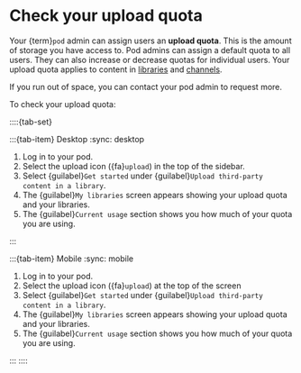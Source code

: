 # Check your upload quota

Your {term}`pod` admin can assign users an **upload quota**. This is the amount of storage you have access to. Pod admins can assign a default quota to all users. They can also increase or decrease quotas for individual users. Your upload quota applies to content in [libraries](../libraries/index.md) and [channels](../channels/index.md).

If you run out of space, you can contact your pod admin to request more.

To check your upload quota:

::::{tab-set}

:::{tab-item} Desktop
:sync: desktop

1. Log in to your pod.
2. Select the upload icon ({fa}`upload`) in the top of the sidebar.
3. Select {guilabel}`Get started` under {guilabel}`Upload third-party content in a library`.
4. The {guilabel}`My libraries` screen appears showing your upload quota and your libraries.
5. The {guilabel}`Current usage` section shows you how much of your quota you are using.

:::

:::{tab-item} Mobile
:sync: mobile

1. Log in to your pod.
2. Select the upload icon ({fa}`upload`) at the top of the screen
3. Select {guilabel}`Get started` under {guilabel}`Upload third-party content in a library`.
4. The {guilabel}`My libraries` screen appears showing your upload quota and your libraries.
5. The {guilabel}`Current usage` section shows you how much of your quota you are using.

:::
::::
